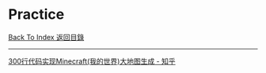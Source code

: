 # Practice

[Back To Index 返回目錄](../README.md)

___

[300行代码实现Minecraft(我的世界)大地图生成 - 知乎](https://zhuanlan.zhihu.com/p/28730967)

